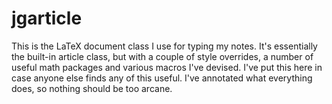 # jgarticle

This is the LaTeX document class I use for typing my notes. It's essentially
the built-in article class, but with a couple of style overrides, a number of
useful math packages and various macros I've devised. I've put this here in
case anyone else finds any of this useful. I've annotated what everything does,
so nothing should be too arcane.
